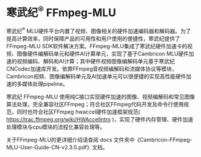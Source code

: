 
寒武纪<sup>®</sup> FFmpeg-MLU
====================================

寒武纪<sup>®</sup> MLU硬件平台内置了视频、图像相关的硬件加速编码器和解码器。为了提高计算效率，同时保障产品的可用性和用户使用的便捷性，寒武纪提供了FFmpeg-MLU SDK软件解决方案。FFmpeg-MLU集成了寒武纪硬件加速卡的视频、图像硬件编解码单元和硬件AI计算单元，实现了基于Cambricon MLU硬件加速的视频编码、解码和AI计算；其中硬件视频图像编解码单元基于寒武纪CNCodec加速库开发。依靠FFmpeg音视频编解码和流媒体协议等模块，Cambricon视频、图像编解码单元及AI加速单元可以很便捷的实现高性能硬件加速的多媒体处理pipeline。

​寒武纪 FFmpeg-MLU 使用纯C接口实现硬件加速的图像、视频编解码和常见图像算法处理，完全兼容社区FFmpeg；符合社区FFmpeg代码开发及命令行使用规范，同时也符合社区FFmpeg hwaccel硬件加速框架规范( https://trac.ffmpeg.org/wiki/HWAccelIntro )，实现了硬件内存管理、硬件加速处理模块与cpu模块的流程化兼容处理等。

关于FFmpeg-MLU的更详细介绍请查阅 docs 文件夹中《Cambricon-FFmpeg-MLU-User-Guide-CN-v2.3.0.pdf》文档。
